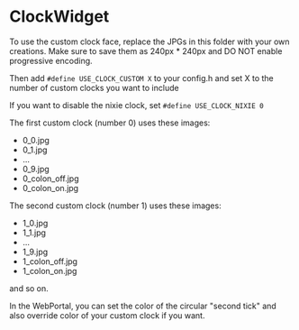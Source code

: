 # ClockWidget

To use the custom clock face, replace the JPGs in this folder with your own creations.
Make sure to save them as 240px \* 240px and DO NOT enable progressive encoding.

Then add
`#define USE_CLOCK_CUSTOM X`
to your config.h and set X to the number of custom clocks you want to include

If you want to disable the nixie clock, set
`#define USE_CLOCK_NIXIE 0`

The first custom clock (number 0) uses these images:

- 0_0.jpg
- 0_1.jpg
- ...
- 0_9.jpg
- 0_colon_off.jpg
- 0_colon_on.jpg

The second custom clock (number 1) uses these images:

- 1_0.jpg
- 1_1.jpg
- ...
- 1_9.jpg
- 1_colon_off.jpg
- 1_colon_on.jpg

and so on.

In the WebPortal, you can set the color of the circular "second tick"
and also override color of your custom clock if you want.
